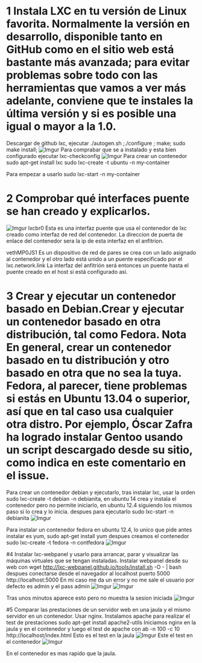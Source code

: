 # 1 Instala LXC en tu versión de Linux favorita. Normalmente la versión en desarrollo, disponible tanto en GitHub como en el sitio web está bastante más avanzada; para evitar problemas sobre todo con las herramientas que vamos a ver más adelante, conviene que te instales la última versión y si es posible una igual o mayor a la 1.0.

Descargar de github lxc, ejecutar ./autogen.sh ;./configure ; make; sudo make install;
![Imgur](http://i.imgur.com/EihhvNG.png)
Para comprabar que se a instalado y esta bien configurado ejecutar lxc-checkconfig
![Imgur](http://i.imgur.com/YAZREy7.png)
Para crear un contenedor 
sudo apt-get install lxc
sudo lxc-create -t ubuntu -n my-container

Para empezar a usarlo
sudo lxc-start -n my-container


# 2 Comprobar qué interfaces puente se han creado y explicarlos.
![Imgur](http://i.imgur.com/BFkvZ9L.png)
lxcbr0 Esta es una interfaz puente que usa el contenedor de lxc creado como interfaz de red del contenedor. La direccion de puerta de enlace del contenedor sera la ip de esta interfaz en el anfitrion.

vethMP0JS1 
Es un dispositivo de red de pares se crea con un lado asignado al contenedor y el otro lado está unido a un puente especificado por el lxc.network.link
La interfaz del anfitrión será entonces un puente hasta el puente creado en el host si está configurado asi.

# 3 Crear y ejecutar un contenedor basado en Debian.Crear y ejecutar un contenedor basado en otra distribución, tal como Fedora. Nota En general, crear un contenedor basado en tu distribución y otro basado en otra que no sea la tuya. Fedora, al parecer, tiene problemas si estás en Ubuntu 13.04 o superior, así que en tal caso usa cualquier otra distro. Por ejemplo, Óscar Zafra ha logrado instalar Gentoo usando un script descargado desde su sitio, como indica en este comentario en el issue.
Para crear un contenedor debian y ejecutarlo, tras instalar lxc, usar la orden sudo lxc-create -t debian -n debianita, en ubuntu 14 crea y instala el contenedor pero no permite iniciarlo, en ubuntu 12.4 siguiendo los mismos paso si lo crea y lo inicia.
despues para ejecutarlo sudo lxc-start -n debianita
![Imgur](http://i.imgur.com/tS9rWrp.png)

Para instalar un contenedor fedora en ubuntu 12.4, lo unico que pide antes instalar es yum, sudo apt-get install yum
despues creamos el contenedor sudo lxc-create -t fedora -n contfedora
![Imgur](http://i.imgur.com/sPaY6p8.png)

#4 Instalar lxc-webpanel y usarlo para arrancar, parar y visualizar las máquinas virtuales que se tengan instaladas.
Instalar webpanel desde su web con wget http://lxc-webpanel.github.io/tools/install.sh -O - | bash
despues conectarse desde el navegador al localhost puerto 5000
http://localhost:5000
En mi caso me da un error y no me sale el usuario por defecto es admin y el pass admin
![Imgur](http://i.imgur.com/OrRoDts.png)
![Imgur](http://i.imgur.com/Ky1kwVu.png)

Tras unos minutos aparece esto pero no muestra la sesion iniciada
![Imgur](http://i.imgur.com/IWzzA2S.png)

#5 Comparar las prestaciones de un servidor web en una jaula y el mismo servidor en un contenedor. Usar nginx.
Instalamos apache para realizar el test de prestaciones
	sudo apt-get install apache2-utils
Iniciamos nginx en la jaula y en el contenedor y luego el test de apache con ab -n 100 -c 10 http://localhost/index.html
Esto es el test en la jaula
![Imgur](http://i.imgur.com/w8QWdUr.png)
Este el test en el contenedor
![Imgur](http://i.imgur.com/ZF2kaln.png)

En el contenedor es mas rapido que la jaula.










